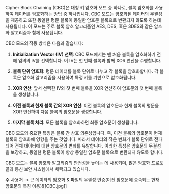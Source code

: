 Cipher Block Chaining (CBC)은 대칭 키 암호화 모드 중 하나로, 블록 암호화를 사용하여 데이터를 암호화하는 방법 중 하나입니다. CBC 모드는 암호화된 데이터의 무결성을 제공하고 또한 동일한 평문 블록이 동일한 암호문 블록으로 변환되지 않도록 하는데 사용됩니다. 이 모드는 주로 블록 암호 알고리즘인 AES, DES, 혹은 3DES와 같은 암호화 알고리즘과 함께 사용됩니다.

CBC 모드의 작동 방식은 다음과 같습니다:

1. **Initialization Vector (IV) 선택**: CBC 모드에서는 맨 처음 블록을 암호화하기 전에 임의의 IV를 선택합니다. 이 IV는 첫 번째 블록과 함께 XOR 연산을 수행합니다.
    
2. **블록 단위 암호화**: 평문 데이터를 블록 단위로 나누고 각 블록을 암호화합니다. 각 블록은 암호화 알고리즘을 사용하여 특정 키를 기반으로 암호화됩니다.
    
3. **XOR 연산**: 앞서 선택한 IV와 첫 번째 블록을 XOR 연산하여 암호문의 첫 번째 블록을 생성합니다.
    
4. **이전 블록과 현재 블록 간의 XOR 연산**: 이전 블록의 암호문과 현재 블록의 평문을 XOR 연산하여 다음 블록의 암호문을 생성합니다.
    
5. **마지막 블록 처리**: 모든 블록을 암호화하면 최종 암호문이 생성됩니다.
    

CBC 모드의 중요한 특징은 블록 간 상호 의존성입니다. 즉, 이전 블록의 암호문이 현재 블록의 암호화에 영향을 주는 것입니다. 따라서 데이터의 작은 변화가 블록 단위로 전파되어 전체 데이터에 대한 암호문의 변화를 유발합니다. 이러한 특성은 암호문의 무결성을 보장하고, 동일한 평문 블록이 항상 동일한 암호문 블록으로 변환되지 않도록 합니다.

CBC 모드는 블록 암호화 알고리즘의 안전성을 높이는 데 사용되며, 많은 암호화 프로토콜과 통신 보안 시스템에서 채택되고 있습니다.

주 사용처 -> 큰 데이타의 암호화 & 파일의 무결성 인증(이전 암호문에 종속되는 현재 암호문의 특징 이용)![[CBC.jpg]]